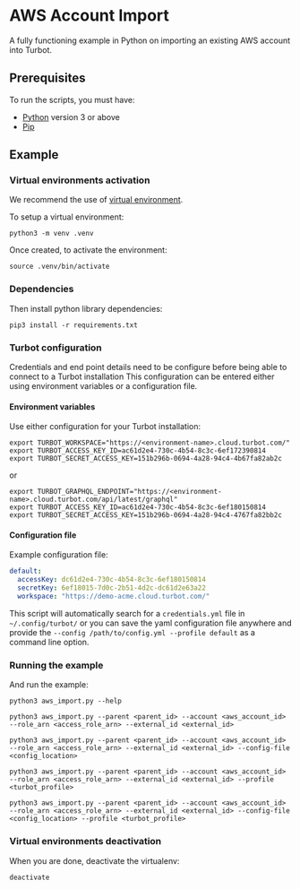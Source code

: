 # AWS Account Import

A fully functioning example in Python on importing an existing AWS account into Turbot.

## Prerequisites

To run the scripts, you must have:

- [Python](https://www.python.org/) version 3 or above
- [Pip](https://pip.pypa.io/)

## Example

### Virtual environments activation

We recommend the use of [virtual environment](https://docs.python.org/3/library/venv.html).

To setup a virtual environment:

```shell
python3 -m venv .venv
```

Once created, to activate the environment:

```shell
source .venv/bin/activate
```

### Dependencies

Then install python library dependencies:

```shell
pip3 install -r requirements.txt
```

### Turbot configuration

Credentials and end point details need to be configure before being able to connect to a Turbot installation
This configuration can be entered either using environment variables or a configuration file.

#### Environment variables

Use either configuration for your Turbot installation:

```shell
export TURBOT_WORKSPACE="https://<environment-name>.cloud.turbot.com/"
export TURBOT_ACCESS_KEY_ID=ac61d2e4-730c-4b54-8c3c-6ef172390814
export TURBOT_SECRET_ACCESS_KEY=151b296b-0694-4a28-94c4-4b67fa82ab2c
```

or

```shell
export TURBOT_GRAPHQL_ENDPOINT="https://<environment-name>.cloud.turbot.com/api/latest/graphql"
export TURBOT_ACCESS_KEY_ID=ac61d2e4-730c-4b54-8c3c-6ef180150814
export TURBOT_SECRET_ACCESS_KEY=151b296b-0694-4a28-94c4-4767fa82bb2c
```

#### Configuration file

Example configuration file:

```yaml
default:
  accessKey: dc61d2e4-730c-4b54-8c3c-6ef180150814
  secretKey: 6ef18015-7d0c-2b51-4d2c-dc61d2e63a22
  workspace: "https://demo-acme.cloud.turbot.com/"
```

This script will automatically search for a `credentials.yml` file in `~/.config/turbot/` or you can save the yaml configuration file anywhere and provide the `--config /path/to/config.yml --profile default` as a command line option.

### Running the example

And run the example:

```shell
python3 aws_import.py --help

python3 aws_import.py --parent <parent_id> --account <aws_account_id> --role_arn <access_role_arn> --external_id <external_id>

python3 aws_import.py --parent <parent_id> --account <aws_account_id> --role_arn <access_role_arn> --external_id <external_id> --config-file <config_location>

python3 aws_import.py --parent <parent_id> --account <aws_account_id> --role_arn <access_role_arn> --external_id <external_id> --profile <turbot_profile>

python3 aws_import.py --parent <parent_id> --account <aws_account_id> --role_arn <access_role_arn> --external_id <external_id> --config-file <config_location> --profile <turbot_profile>
```

### Virtual environments deactivation

When you are done, deactivate the virtualenv:

```shell
deactivate
```
